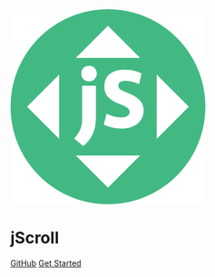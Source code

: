 ![jScroll logo](img/jscroll.png)

# jScroll

<div id="carbon"></div>

[GitHub](https://github.com/pklauzinski/jscroll)
[Get Started](#introduction)
